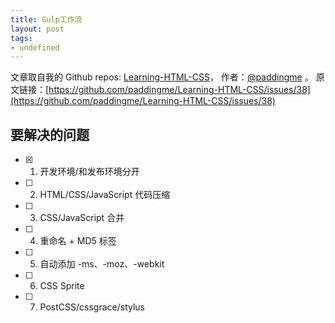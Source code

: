 ```yaml
---
title: Gulp工作流
layout: post
tags:
- undefined
---
```



 文章取自我的 Github  repos: [Learning-HTML-CSS](https://github.com/paddingme/Learning-HTML-CSS)， 作者：[@paddingme](http://padding.me/about.html) 。 
  原文链接：[https://github.com/paddingme/Learning-HTML-CSS/issues/38](https://github.com/paddingme/Learning-HTML-CSS/issues/38)

## 要解决的问题

- [x] 1. 开发环境/和发布环境分开
- [ ] 2. HTML/CSS/JavaScript 代码压缩
- [ ] 3. CSS/JavaScript 合并
- [ ] 4. 重命名 + MD5 标签
- [ ] 5. 自动添加 -ms、-moz、-webkit
- [ ] 6. CSS Sprite 
- [ ] 7. PostCSS/cssgrace/stylus

